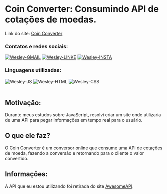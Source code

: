 # Coin Converter: Consumindo API de cotações de moedas.


Link do site: <a href="https://coin-converter.netlify.app/">Coin Converter</a>

### Contatos e redes sociais:
<div style="display: inline_block">
  <a href="mailto:wesleyara.contato@gmail.com"><img alt="Wesley-GMAIL" src="https://img.shields.io/badge/Gmail-D14836?style=for-the-badge&logo=gmail&logoColor=white"></a>
  <a href="https://www.linkedin.com/in/wesley-gomes-de-araújo-534a66221/"><img alt="Wesley-LINKE" src="https://img.shields.io/badge/LinkedIn-0077B5?style=for-the-badge&logo=linkedin&logoColor=white"></a>
  <a href="https://www.instagram.com/wesleyaraujo_w/"><img alt="Wesley-INSTA" src="https://img.shields.io/badge/Instagram-E4405F?style=for-the-badge&logo=instagram&logoColor=white"></a> 
</div>

### Linguagens utilizadas:
<div style="display: inline_block;">
  <img align="center" alt="Wesley-JS" src="https://img.shields.io/badge/JavaScript-323330?style=for-the-badge&logo=javascript&logoColor=F7DF1E">
  <img align="center" alt="Wesley-HTML" src="https://img.shields.io/badge/HTML5-E34F26?style=for-the-badge&logo=html5&logoColor=white">
  <img align="center" alt="Wesley-CSS" src="https://img.shields.io/badge/CSS3-1572B6?style=for-the-badge&logo=css3&logoColor=white">
</div><br>

## Motivação:
Durante meus estudos sobre JavaScript, resolvi criar um site onde utilizaria de uma API para pegar informações em tempo real para o usuário.

## O que ele faz?
O Coin Converter é um conversor online que consume uma API de cotações de moeda, fazendo a conversão e retornando para o cliente o valor convertido.

## Informações:
A API que eu estou utilizando foi retirada do site <a href="https://docs.awesomeapi.com.br/api-de-moedas">AwesomeAPI</a>.